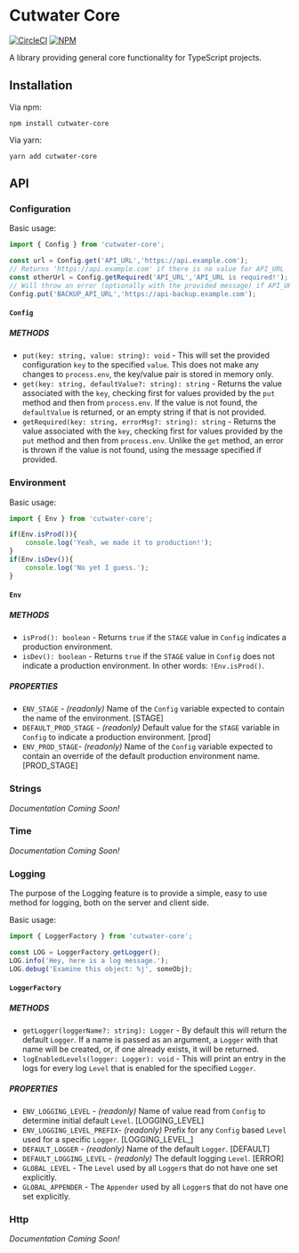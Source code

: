 # Cutwater Core

[![CircleCI](https://img.shields.io/circleci/project/github/CodificationOrg/cutwater-core.svg)](https://circleci.com/gh/CodificationOrg/cutwater-core)
[![NPM](https://img.shields.io/npm/v/cutwater-core.svg)](https://www.npmjs.com/package/cutwater-core)

A library providing general core functionality for TypeScript projects.

## Installation

Via npm:

```
npm install cutwater-core
```

Via yarn:

```
yarn add cutwater-core
```

## API

### Configuration

Basic usage:

```typescript
import { Config } from 'cutwater-core';

const url = Config.get('API_URL','https://api.example.com');
// Returns 'https://api.example.com' if there is no value for API_URL
const otherUrl = Config.getRequired('API_URL','API_URL is required!');
// Will throw an error (optionally with the provided message) if API_URL does not exist
Config.put('BACKUP_API_URL','https://api-backup.example.com');
```

#### `Config`

##### METHODS

- `put(key: string, value: string): void` - This will set the provided configuration `key` to the specified `value`.  This does not make any changes to `process.env`, the key/value pair is stored in memory only.
- `get(key: string, defaultValue?: string): string` - Returns the value associated with the `key`, checking first for values provided by the `put` method and then from `process.env`.  If the value is not found, the `defaultValue` is returned, or an empty string if that is not provided.
- `getRequired(key: string, errorMsg?: string): string` - Returns the value associated with the `key`, checking first for values provided by the `put` method and then from `process.env`.  Unlike the `get` method, an error is thrown if the value is not found, using the message specified if provided.

### Environment

Basic usage:

```typescript
import { Env } from 'cutwater-core';

if(Env.isProd()){
    console.log('Yeah, we made it to production!');
}
if(Env.isDev()){
    console.log('No yet I guess.');
}
```

#### `Env`

##### METHODS

- `isProd(): boolean` - Returns `true` if the `STAGE` value in `Config` indicates a production environment.
- `isDev(): boolean` - Returns `true` if the `STAGE` value in `Config` does not indicate a production environment.  In other words: `!Env.isProd()`.

##### PROPERTIES

- `ENV_STAGE` - _(readonly)_ Name of the `Config` variable expected to contain the name of the environment. [STAGE]
- `DEFAULT_PROD_STAGE` - _(readonly)_ Default value for the `STAGE` variable in `Config` to indicate a production environment. [prod]
- `ENV_PROD_STAGE`- _(readonly)_ Name of the `Config` variable expected to contain an override of the default production environment name. [PROD_STAGE]

### Strings

*Documentation Coming Soon!*

### Time

*Documentation Coming Soon!*

### Logging

The purpose of the Logging feature is to provide a simple, easy to use method for logging, both on the server and client side.

Basic usage:

```typescript
import { LoggerFactory } from 'cutwater-core';

const LOG = LoggerFactory.getLogger();
LOG.info('Hey, here is a log message.');
LOG.debug('Examine this object: %j', someObj);
```

#### `LoggerFactory`

##### METHODS

- `getLogger(loggerName?: string): Logger` - By default this will return the default `Logger`. If a name is passed as an argument, a `Logger` with that name will be created, or, if one already exists, it will be returned.
- `logEnabledLevels(logger: Logger): void` - This will print an entry in the logs for every log `Level` that is enabled for the specified `Logger`.

##### PROPERTIES

- `ENV_LOGGING_LEVEL` - _(readonly)_ Name of value read from `Config` to determine initial default `Level`. [LOGGING_LEVEL]
- `ENV_LOGGING_LEVEL_PREFIX`- _(readonly)_ Prefix for any `Config` based `Level` used for a specific `Logger`. [LOGGING_LEVEL_]
- `DEFAULT_LOGGER` - _(readonly)_ Name of the default `Logger`. [DEFAULT]
- `DEFAULT_LOGGING_LEVEL` - _(readonly)_ The default logging `Level`. [ERROR]
- `GLOBAL_LEVEL` - The `Level` used by all `Logger`s that do not have one set explicitly.
- `GLOBAL_APPENDER` - The `Appender` used by all `Logger`s that do not have one set explicitly.

### Http

*Documentation Coming Soon!*